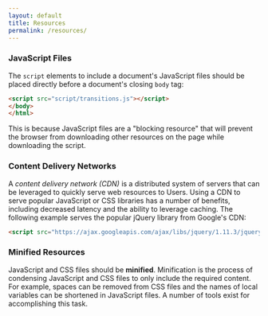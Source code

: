 ```yaml
---
layout: default
title: Resources
permalink: /resources/
---
```


### JavaScript Files

The `script` elements to include a document's JavaScript files should be
placed directly before a document's closing `body` tag:

```html
<script src="script/transitions.js"></script>
</body>
</html>
```

This is because JavaScript files are a "blocking resource" that will prevent
the browser from downloading other resources on the page while downloading the
script.

### Content Delivery Networks

A *content delivery network (CDN)* is a distributed system of servers that can
be leveraged to quickly serve web resources to Users. Using a CDN to serve
popular JavaScript or CSS libraries has a number of benefits, including
decreased latency and the ability to leverage caching. The following example
serves the popular jQuery library from Google's CDN:

```html
<script src="https://ajax.googleapis.com/ajax/libs/jquery/1.11.3/jquery.min.js"></script>
```

### Minified Resources

JavaScript and CSS files should be **minified**. Minification is the process of
condensing JavaScript and CSS files to only include the required content. For
example, spaces can be removed from CSS files and the names of local variables
can be shortened in JavaScript files. A number of tools exist for accomplishing
this task.
